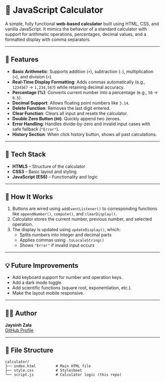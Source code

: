 # 🧮 JavaScript Calculator

A simple, fully functional **web-based calculator** built using HTML, CSS, and vanilla JavaScript. It mimics the behavior of a standard calculator with support for arithmetic operations, percentages, decimal values, and a formatted display with comma separators.

---

## 🚀 Features

- **Basic Arithmetic**: Supports addition (`+`), subtraction (`-`), multiplication (`×`), and division (`÷`).
- **Real-Time Display Formatting**: Adds commas automatically (e.g., `1234567` → `1,234,567`) while retaining decimal accuracy.
- **Percentage (%)**: Converts current number into a percentage (e.g., `50` → `0.5`).
- **Decimal Support**: Allows floating point numbers like `3.14`.
- **Delete Function**: Removes the last digit entered.
- **Clear Function**: Clears all input and resets the calculator.
- **Double Zero Button (`00`)**: Quickly append two zeroes.
- **Error Handling**: Handles divide-by-zero and invalid input cases with safe fallback (`"Error"`).
- **History Section**: When click history button, shows all past calculations.

---

## 🧱 Tech Stack

- **HTML5** – Structure of the calculator
- **CSS3** – Basic layout and styling
- **JavaScript (ES6)** – Functionality and logic

---

## 🔧 How It Works

1. Buttons are wired using `addEventListener()` to corresponding functions like `appendNumber()`, `compute()`, and `clearDisplay()`.
2. Calculator stores the current number, previous number, and selected operation.
3. The display is updated using `updateDisplay()`, which:
   - Splits numbers into integer and decimal parts
   - Applies commas using `.toLocaleString()`
   - Shows `"Error"` if invalid input occurs

---

## 💡 Future Improvements

- Add keyboard support for number and operation keys.
- Add a dark mode toggle.
- Add scientific functions (square root, exponentiation, etc.).
- Make the layout mobile responsive.

---

## 🧑‍💻 Author

**Jaysinh Zala**  
[GitHub Profile]((https://github.com/jaysinhzala))


---

## 📂 File Structure

```plaintext
calculator/
├── index.html         # Main HTML file
├── style.css          # Stylesheet
└── script.js          # Calculator logic (this repo)

